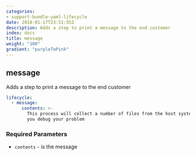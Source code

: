 ```yaml
---
categories:
- support-bundle-yaml-lifecycle
date: 2018-01-17T23:51:55Z
description: Adds a step to print a message to the end customer
index: docs
title: message
weight: "100"
gradient: "purpleToPink"
---
```


## message

Adds a step to print a message to the end customer


```yaml
lifecycle:
  - message:
      contents: >-
        This process will collect a number of files from the host system to help
        you debug your problem
```


### Required Parameters


- `contents` - is the message

